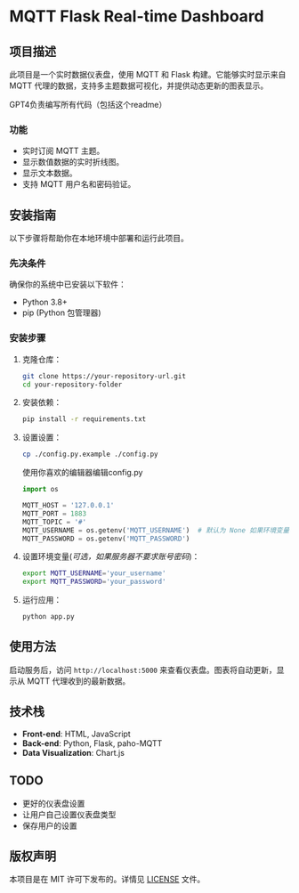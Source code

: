 # MQTT Flask Real-time Dashboard

## 项目描述

此项目是一个实时数据仪表盘，使用 MQTT 和 Flask 构建。它能够实时显示来自 MQTT 代理的数据，支持多主题数据可视化，并提供动态更新的图表显示。

GPT4负责编写所有代码（包括这个readme）

### 功能

- 实时订阅 MQTT 主题。
- 显示数值数据的实时折线图。
- 显示文本数据。
- 支持 MQTT 用户名和密码验证。

## 安装指南

以下步骤将帮助你在本地环境中部署和运行此项目。

### 先决条件

确保你的系统中已安装以下软件：
- Python 3.8+
- pip (Python 包管理器)

### 安装步骤

1. 克隆仓库：
   ```bash
   git clone https://your-repository-url.git
   cd your-repository-folder
   ```

2. 安装依赖：
   ```bash
   pip install -r requirements.txt
   ```
3. 设置设置：
    ```bash
    cp ./config.py.example ./config.py
    ```
    使用你喜欢的编辑器编辑config.py

    ```python
    import os

    MQTT_HOST = '127.0.0.1'
    MQTT_PORT = 1883
    MQTT_TOPIC = '#'
    MQTT_USERNAME = os.getenv('MQTT_USERNAME')  # 默认为 None 如果环境变量不存在
    MQTT_PASSWORD = os.getenv('MQTT_PASSWORD')
    ```

3. 设置环境变量(*可选，如果服务器不要求账号密码*)：
   ```bash
   export MQTT_USERNAME='your_username'
   export MQTT_PASSWORD='your_password'
   ```

4. 运行应用：
   ```bash
   python app.py
   ```

## 使用方法

启动服务后，访问 `http://localhost:5000` 来查看仪表盘。图表将自动更新，显示从 MQTT 代理收到的最新数据。

## 技术栈

- **Front-end**: HTML, JavaScript
- **Back-end**: Python, Flask, paho-MQTT
- **Data Visualization**: Chart.js

## TODO

- 更好的仪表盘设置
- 让用户自己设置仪表盘类型
- 保存用户的设置

## 版权声明

本项目是在 MIT 许可下发布的。详情见 [LICENSE](LICENSE) 文件。

